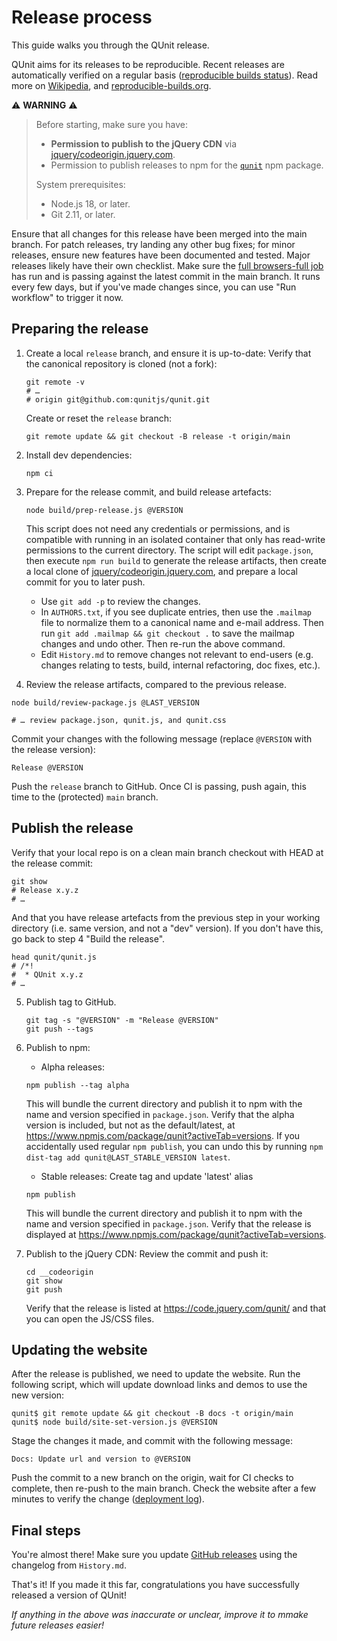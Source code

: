 # Release process

This guide walks you through the QUnit release.

QUnit aims for its releases to be reproducible. Recent releases are automatically verified on a regular basis ([reproducible builds status](https://github.com/qunitjs/qunit/actions/workflows/reproducible.yaml)). Read more on [Wikipedia](https://en.wikipedia.org/wiki/Reproducible_builds), and [reproducible-builds.org](https://reproducible-builds.org/).

⚠️ **WARNING** ⚠️

> Before starting, make sure you have:
>
> * **Permission to publish to the jQuery CDN** via [jquery/codeorigin.jquery.com](https://github.com/jquery/codeorigin.jquery.com).
> * Permission to publish releases to npm for the [`qunit`](https://www.npmjs.com/package/qunit) npm package.
>
> System prerequisites:
>
> * Node.js 18, or later.
> * Git 2.11, or later.

Ensure that all changes for this release have been merged into the main branch. For patch releases, try landing any other bug fixes; for minor releases, ensure new features have been documented and tested. Major releases likely have their own checklist. Make sure the [full browsers-full job](https://github.com/qunitjs/qunit/actions/workflows/browsers-full.yaml) has run and is passing against the latest commit in the main branch. It runs every few days, but if you've made changes since, you can use "Run workflow" to trigger it now.

## Preparing the release

1. Create a local `release` branch, and ensure it is up-to-date:
   Verify that the canonical repository is cloned (not a fork):
   ```
   git remote -v
   # …
   # origin	git@github.com:qunitjs/qunit.git
   ```
   Create or reset the `release` branch:
   ```
   git remote update && git checkout -B release -t origin/main
   ```

1. Install dev dependencies:
   ```
   npm ci
   ```

1. Prepare for the release commit, and build release artefacts:
   ```
   node build/prep-release.js @VERSION
   ```

   This script does not need any credentials or permissions, and is compatible with running in an isolated container that only has read-write permissions to the current directory. The script will edit `package.json`, then execute `npm run build` to generate the release artifacts, then create a local clone of [jquery/codeorigin.jquery.com](https://github.com/jquery/codeorigin.jquery.com), and prepare a local commit for you to later push.

   * Use `git add -p` to review the changes.
   * In `AUTHORS.txt`, if you see duplicate entries, then use the `.mailmap` file to normalize them to a canonical name and e-mail address. Then run `git add .mailmap && git checkout .` to save the mailmap changes and undo other. Then re-run the above command.
   * Edit `History.md` to remove changes not relevant to end-users (e.g. changes relating to tests, build, internal refactoring, doc fixes, etc.).

1.  Review the release artifacts, compared to the previous release.
   ```
   node build/review-package.js @LAST_VERSION

   # … review package.json, qunit.js, and qunit.css
   ```

   Commit your changes with the following message (replace `@VERSION` with the release version):
   ```
   Release @VERSION
   ```

   Push the `release` branch to GitHub.
   Once CI is passing, push again, this time to the (protected) `main` branch.

## Publish the release

Verify that your local repo is on a clean main branch checkout with HEAD at the release commit:

```
git show
# Release x.y.z
# …
```

And that you have release artefacts from the previous step in your working directory (i.e. same version, and not a "dev" version). If you don't have this, go back to step 4 "Build the release".

```
head qunit/qunit.js
# /*!
#  * QUnit x.y.z
# …
```

5. Publish tag to GitHub.
   ```
   git tag -s "@VERSION" -m "Release @VERSION"
   git push --tags
   ```

6. Publish to npm:
   * Alpha releases:
   ```
   npm publish --tag alpha
   ```
   This will bundle the current directory and publish it to npm with the name and version specified in `package.json`.
   Verify that the alpha version is included, but not as the default/latest, at <https://www.npmjs.com/package/qunit?activeTab=versions>. If you accidentally used regular `npm publish`, you can undo this by running `npm dist-tag add qunit@LAST_STABLE_VERSION latest`.

   * Stable releases: Create tag and update 'latest' alias
   ```
   npm publish
   ````
   This will bundle the current directory and publish it to npm with the name and version specified in `package.json`.
   Verify that the release is displayed at <https://www.npmjs.com/package/qunit?activeTab=versions>.

7. Publish to the jQuery CDN:
   Review the commit and push it:
   ```
   cd __codeorigin
   git show
   git push
   ```
   Verify that the release is listed at <https://code.jquery.com/qunit/> and that you can open the JS/CSS files.

## Updating the website

After the release is published, we need to update the website. Run the following script, which will update download links and demos to use the new version:

```
qunit$ git remote update && git checkout -B docs -t origin/main
qunit$ node build/site-set-version.js @VERSION
```

Stage the changes it made, and commit with the following message:

```
Docs: Update url and version to @VERSION
```

Push the commit to a new branch on the origin, wait for CI checks to complete, then re-push to the main branch. Check the website after a few minutes to verify the change ([deployment log](https://github.com/qunitjs/qunit/deployments/activity_log?environment=github-pages)).

## Final steps

You're almost there! Make sure you update [GitHub releases](https://github.com/qunitjs/qunit/releases) using the changelog from `History.md`.

That's it! If you made it this far, congratulations you have successfully released a version of QUnit!

_If anything in the above was inaccurate or unclear, improve it to mmake future releases easier!_
